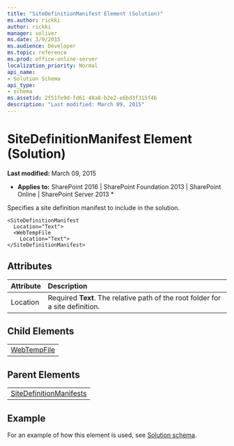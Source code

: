 ```yaml
---
title: "SiteDefinitionManifest Element (Solution)"
ms.author: rickki
author: rickki
manager: soliver
ms.date: 3/9/2015
ms.audience: Developer
ms.topic: reference
ms.prod: office-online-server
localization_priority: Normal
api_name:
- Solution Schema
api_type:
- schema
ms.assetid: 2f51fe9d-fd61-48a8-b2e2-e6bd3f315f4b
description: "Last modified: March 09, 2015"
---
```


# SiteDefinitionManifest Element (Solution)

 **Last modified:** March 09, 2015 
  
 * **Applies to:** SharePoint 2016 | SharePoint Foundation 2013 | SharePoint Online | SharePoint Server 2013 * 
  
Specifies a site definition manifest to include in the solution.
  
```
<SiteDefinitionManifest
  Location="Text">
  <WebTempFile
    Location="Text">
</SiteDefinitionManifest>
```

## Attributes

|**Attribute**|**Description**|
|:-----|:-----|
|Location  <br/> |Required **Text**. The relative path of the root folder for a site definition.  <br/> |
   
## Child Elements

||
|:-----|
|[WebTempFile](webtempfile-element-solution.md)|
   
## Parent Elements

||
|:-----|
|[SiteDefinitionManifests](sitedefinitionmanifests-element-solution.md)|
   
## Example

For an example of how this element is used, see [Solution schema](solution-schema.md).
  

